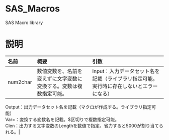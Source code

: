 # SAS_Macros
SAS Macro library


# 説明

|名前|概要|引数|
|:---|:---|:---|
|num2char|数値変数を、名前を変えずに文字変数に変換する。変数は複数指定可能。|Input：入力データセット名を記載（ライブラリ指定可能。実行時に存在しないとエラーになる）  
Output：出力データセット名を記載（マクロが作成する。ライブラリ指定可能）  
Var=：変換する変数名を記載。$区切りで複数指定可能。  
Clen：出力する文字変数のLengthを数値で指定。省力すると5000が割り当てられる。|
